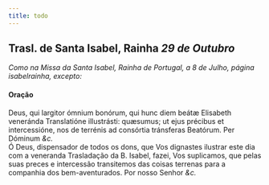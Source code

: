 ```yaml
---
title: todo
---
```

<h2 class="text-center">Trasl. de Santa Isabel, Rainha <em>29 de Outubro</em></h2>

<em>Como na Missa da Santa Isabel, Rainha de Portugal, a 8 de Julho, página isabelrainha, excepto:</em>

<h4 class="text-center">Oração</h4>
<div class="container-fluid">
<div class="row">
<div class="dropcap text-justify">
Deus, qui largitor ómnium bonórum, qui hunc diem beátæ Elisabeth veneránda Translatióne illustrásti: quæsumus; ut ejus précibus et intercessióne, nos de terrénis ad consórtia tránsferas Beatórum. Per Dóminum <em>&c.</em>
</div>
<div class="dropcap text-justify">
Ó Deus, dispensador de todos os dons, que Vos dignastes ilustrar este dia com a veneranda Trasladação da B. Isabel, fazei, Vos suplicamos, que pelas suas preces e intercessão transitemos das coisas terrenas para a companhia dos bem-aventurados. Por nosso Senhor <em>&c.</em>
</div>
</div>
</div>
